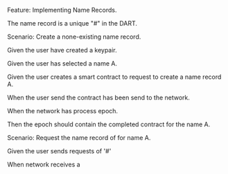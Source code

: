 Feature: Implementing  Name Records.

The name record is a unique "#<name>" in the DART.



Scenario: Create a none-existing name record.

Given the user have created a keypair.

Given the user has selected a name A.

Given the user creates a smart contract to request to create a name record A.

When the user send the contract has been send to the network.

When the network has process epoch.

Then the epoch should contain the completed contract for the name A.



Scenario: Request the name record of for name A.

Given the user sends requests of '#<name>'

When network receives a

